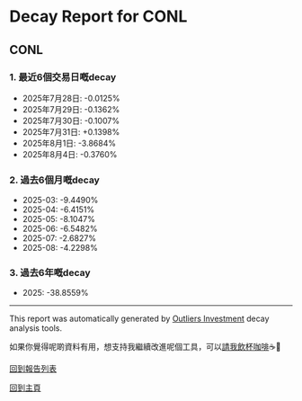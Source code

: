 # Decay Report for CONL

## CONL

### 1. 最近6個交易日嘅decay

- 2025年7月28日: -0.0125%
- 2025年7月29日: -0.1362%
- 2025年7月30日: -0.1007%
- 2025年7月31日: +0.1398%
- 2025年8月1日: -3.8684%
- 2025年8月4日: -0.3760%

### 2. 過去6個月嘅decay

- 2025-03: -9.4490%
- 2025-04: -6.4151%
- 2025-05: -8.1047%
- 2025-06: -6.5482%
- 2025-07: -2.6827%
- 2025-08: -4.2298%

### 3. 過去6年嘅decay

- 2025: -38.8559%

------------------------------
This report was automatically generated by [Outliers Investment](https://outliersecon.github.io/Outliers-Investment/) decay analysis tools.

如果你覺得呢啲資料有用，想支持我繼續改進呢個工具，可以[請我飲杯咖啡](https://buymeacoffee.com/outliersecon)☕🙏

[回到報告列表](https://outliersecon.github.io/Outliers-Investment/reports/reports_public)

[回到主頁](https://outliersecon.github.io/Outliers-Investment/)